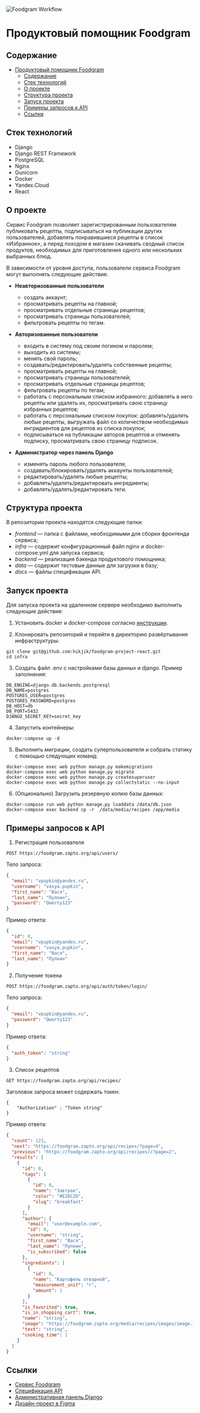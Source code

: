 ![Foodgram Workflow](https://github.com/hikjik/foodgram/actions/workflows/foodgram_workflow.yml/badge.svg)

# Продуктовый помощник Foodgram

## Содержание

- [Продуктовый помощник Foodgram](#продуктовый-помощник-foodgram)
  - [Содержание](#содержание)
  - [Стек технологий](#стек-технологий)
  - [О проекте](#о-проекте)
  - [Структура проекта](#структура-проекта)
  - [Запуск проекта](#запуск-проекта)
  - [Примеры запросов к API](#примеры-запросов-к-api)
  - [Ссылки](#ссылки)

## Стек технологий

 - Django
 - Django REST Framework
 - PostgreSQL
 - Nginx
 - Gunicorn
 - Docker
 - Yandex.Cloud
 - React

## О проекте

Сервис Foodgram позволяет зарегистрированным пользователям публиковать рецепты, подписываться на публикации других пользователей, добавлять понравившиеся рецепты в список «Избранное», а перед походом в магазин скачивать сводный список продуктов, необходимых для приготовления одного или нескольких выбранных блюд.

В зависимости от уровня доступа, пользователи сервиса Foodgram могут выполнять следующие действия:

- **Неавторизованные пользователи**

  - создать аккаунт;
  - просматривать рецепты на главной;
  - просматривать отдельные страницы рецептов;
  - просматривать страницы пользователей;
  - фильтровать рецепты по тегам.

- **Авторизованные пользователи**

  - входить в систему под своим логином и паролем;
  - выходить из системы;
  - менять свой пароль;
  - создавать/редактировать/удалять собственные рецепты;
  - просматривать рецепты на главной;
  - просматривать страницы пользователей;
  - просматривать отдельные страницы рецептов;
  - фильтровать рецепты по тегам;
  - работать с персональным списком избранного: добавлять в него рецепты или удалять их, просматривать свою страницу избранных рецептов;
  - работать с персональным списком покупок: добавлять/удалять любые рецепты, выгружать файл со количеством необходимых ингридиентов для рецептов из списка покупок;
  - подписываться на публикации авторов рецептов и отменять подписку, просматривать свою страницу подписок.

- **Администратор через панель Django**

  * изменять пароль любого пользователя;
  * создавать/блокировать/удалять аккаунты пользователей;
  * редактировать/удалять любые рецепты;
  * добавлять/удалять/редактировать ингредиенты;
  * добавлять/удалять/редактировать теги.

## Структура проекта

В репозитории проекта находятся следующие папки:
 - *frontend* — папка с файлами, необходимыми для сборки фронтенда сервиса;
 - *infra* — содержит конфигурационный файл nginx и docker-compose.yml для запуска сервиса;
 - *backend* — реализация бэкенда продуктового помощника;
 - *data* — содержит тестовые данные для загрузки в базу;
 - *docs*  — файлы спецификации API.

## Запуск проекта

Для запуска проекта на удаленном сервере необходимо выполнить следующие действия:

1. Установить docker и docker-compose согласно [инструкции](https://docs.docker.com/engine/install/).

2. Клонировать репозиторий и перейти в директорию развёртывания инфраструктуры:

```
git clone git@github.com:hikjik/foodgram-project-react.git
cd infra
```

3. Создать файл .env с настройками базы данных и django. Пример заполнения:

```
DB_ENGINE=django.db.backends.postgresql
DB_NAME=postgres
POSTGRES_USER=postgres
POSTGRES_PASSWORD=postgres
DB_HOST=db
DB_PORT=5432
DJANGO_SECRET_KEY=secret_key
```

4. Запустить контейнеры:

```
docker-compose up -d
```

5. Выполнить миграции, создать суперпользователя и собрать статику с помощью следующих команд:

```
docker-compose exec web python manage.py makemigrations
docker-compose exec web python manage.py migrate
docker-compose exec web python manage.py createsuperuser
docker-compose exec web python manage.py collectstatic --no-input
```

6. (Опционально) Загрузить резервную копию базы данных:

```
docker-compose run web python manage.py loaddata /data/db.json
docker-compose exec backend cp -r  /data/media/recipes /app/media
```

## Примеры запросов к API

1. Регистрация пользователя

```
POST https://foodgram.zapto.org/api/users/
```

Тело запроса:

```json
{
  "email": "vpupkin@yandex.ru",
  "username": "vasya.pupkin",
  "first_name": "Вася",
  "last_name": "Пупкин",
  "password": "Qwerty123"
}
```

Пример ответа:

```json
{
  "id": 0,
  "email": "vpupkin@yandex.ru",
  "username": "vasya.pupkin",
  "first_name": "Вася",
  "last_name": "Пупкин"
}
```

2. Получение токена

```
POST https://foodgram.zapto.org/api/auth/token/login/
```

Тело запроса:

```json
{
  "email": "vpupkin@yandex.ru",
  "password": "Qwerty123"
}
```

Пример ответа:

```json
{
  "auth_token": "string"
}
```

3. Список рецептов

```
GET https://foodgram.zapto.org/api/recipes/
```

Заголовок запроса может содержать токен:
```
{
    "Authorization" : "Token string"
}
```


Пример ответа:

```json
{
  "count": 123,
  "next": "https://foodgram.zapto.org/api/recipes/?page=4",
  "previous": "https://foodgram.zapto.org/api/recipes//?page=2",
  "results": [
    {
      "id": 0,
      "tags": [
        {
          "id": 0,
          "name": "Завтрак",
          "color": "#E26C2D",
          "slug": "breakfast"
        }
      ],
      "author": {
        "email": "user@example.com",
        "id": 0,
        "username": "string",
        "first_name": "Вася",
        "last_name": "Пупкин",
        "is_subscribed": false
      },
      "ingredients": [
        {
          "id": 0,
          "name": "Картофель отварной",
          "measurement_unit": "г",
          "amount": 1
        }
      ],
      "is_favorited": true,
      "is_in_shopping_cart": true,
      "name": "string",
      "image": "https://foodgram.zapto.org/media/recipes/images/image.jpeg",
      "text": "string",
      "cooking_time": 1
    }
  ]
}
```

## Ссылки

- [Сервис Foodgram][1]
- [Спецификация API][2]
- [Административная панель Django][3]
- [Дизайн-проект в Figma][4]

[1]: https://foodgram.zapto.org/
[2]: https://foodgram.zapto.org/api/docs/
[3]: https://foodgram.zapto.org/admin/
[4]: https://www.figma.com/file/HHEJ68zF1bCa7Dx8ZsGxFh/Продуктовый-помощник-Final?node-id=0%3A
